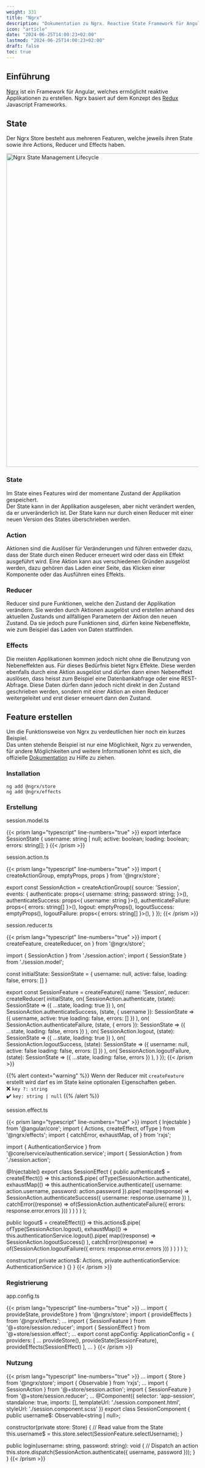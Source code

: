 ```yaml
---
weight: 331
title: "Ngrx"
description: "Dokumentation zu Ngrx. Reactive State Framework für Angular."
icon: "article"
date: "2024-06-25T14:00:23+02:00"
lastmod: "2024-06-25T14:00:23+02:00"
draft: false
toc: true
---
```


## Einführung

[Ngrx](https://ngrx.io) ist ein Framework für Angular, welches ermöglicht reaktive Applikationen zu erstellen.
Ngrx basiert auf dem Konzept des [Redux](https://redux.js.org/) Javascript Frameworks.

## State

Der Ngrx Store besteht aus mehreren Featuren, welche jeweils ihren State sowie ihre Actions, Reducer und Effects haben.

<img src="/docs/images/programming/angular/ngrx-state-lifecycle.png" alt="Ngrx State Management Lifecycle" width="820px" />

### State

Im State eines Features wird der momentane Zustand der Applikation gespeichert.  
Der State kann in der Applikation ausgelesen, aber nicht verändert werden, da er
unveränderlich ist. Der State kann nur durch einen Reducer mit einer neuen Version
des States überschrieben werden.

### Action

Aktionen sind die Auslöser für Veränderungen und führen entweder dazu, dass der State
durch einen Reducer erneuert wird oder dass ein Effekt ausgeführt wird. Eine Aktion
kann aus verschiedenen Gründen ausgelöst werden, dazu gehören das Laden einer Seite,
das Klicken einer Komponente oder das Ausführen eines Effekts.

### Reducer

Reducer sind pure Funktionen, welche den Zustand der Applikation verändern.
Sie werden durch Aktionen ausgelöst und erstellen anhand des aktuellen Zustands
und allfälligen Parametern der Aktion den neuen Zustand. Da sie jedoch pure
Funktionen sind, dürfen keine Nebeneffekte, wie zum Beispiel das Laden von Daten
stattfinden.

### Effects

Die meisten Applikationen kommen jedoch nicht ohne die Benutzung von Nebeneffekten
aus. Für dieses Bedürfnis bietet Ngrx Effekte. Diese werden ebenfalls durch eine
Aktion ausgelöst und dürfen dann einen Nebeneffekt auslösen, dass heisst zum Beispiel
eine Datenbankabfrage oder eine REST-Abfrage. Diese Daten dürfen dann jedoch nicht
direkt in den Zustand geschrieben werden, sondern mit einer Aktion an einen Reducer
weitergeleitet und erst dieser erneuert dann den Zustand.

## Feature erstellen

Um die Funktionsweise von Ngrx zu verdeutlichen hier noch ein kurzes Beispiel.  
Das unten stehende Beispiel ist nur eine Möglichkeit, Ngrx zu verwenden, für andere Möglichkeiten und weitere Informationen
lohnt es sich, die offizielle [Dokumentation](https://ngrx.io/docs) zu Hilfe zu ziehen.

### Installation

```shell
ng add @ngrx/store
ng add @ngrx/effects
```

### Erstellung

session.model.ts

{{< prism lang="typescript" line-numbers="true" >}}
export interface SessionState {
  username: string | null;
  active: boolean;
  loading: boolean;
  errors: string[];
}
{{< /prism >}}

session.action.ts

{{< prism lang="typescript" line-numbers="true" >}}
import { createActionGroup, emptyProps, props } from '@ngrx/store';

export const SessionAction = createActionGroup({
  source: 'Session',
  events: {
    authenticate: props<{ username: string; password: string; }>(),
    authenticateSuccess: props<{ username: string }>(),
    authenticateFailure: props<{ errors: string[] }>(),
    logout: emptyProps(),
    logoutSuccess: emptyProps(),
    logoutFailure: props<{ errors: string[] }>(),
  }
});
{{< /prism >}}

session.reducer.ts

{{< prism lang="typescript" line-numbers="true" >}}
import { createFeature, createReducer, on } from '@ngrx/store';

import { SessionAction } from './session.action';
import { SessionState } from './session.model';

const initialState: SessionState = {
  username: null,
  active: false,
  loading: false,
  errors: []
}

export const SessionFeature = createFeature({
  name: 'Session',
  reducer: createReducer(
    initialState,
    on(
      SessionAction.authenticate,
      (state): SessionState => ({
        ...state,
        loading: true
      })
    ),
    on(
      SessionAction.authenticateSuccess,
      (state, { username }): SessionState => ({
        username,
        active: true
        loading: false,
        errors: []
      })
    ),
    on(
      SessionAction.authenticateFailure,
      (state, { errors }): SessionState => ({
        ...state,
        loading: false,
        errors
      })
    ),
    on(
      SessionAction.logout,
      (state): SessionState => ({
        ...state,
        loading: true
      })
    ),
    on(
      SessionAction.logoutSuccess,
      (state): SessionState => ({
        username: null,
        active: false
        loading: false,
        errors: []
      })
    ),
    on(
      SessionAction.logoutFailure,
      (state): SessionState => ({
        ...state,
        loading: false,
        errors
      })
    ),
  )
});
{{< /prism >}}

{{% alert context="warning" %}}
Wenn der Reducer mit `createFeature` erstellt wird darf es im State keine
optionalen Eigenschaften geben.  
❌ `key ?: string`  
✔️ `key: string | null`
{{% /alert %}}

session.effect.ts

{{< prism lang="typescript" line-numbers="true" >}}
import { Injectable } from '@angular/core';
import { Actions, createEffect, ofType } from '@ngrx/effects';
import { catchError, exhaustMap, of } from 'rxjs';

import { AuthenticationService } from '@core/service/authentication.service';
import { SessionAction } from './session.action';

@Injectable()
export class SessionEffect {
  public authenticate$ = createEffect(() =>
    this.actions$.pipe(
      ofType(SessionAction.authenticate),
      exhaustMap(() =>
        this.authenticationService.authenticate({ username: action.username, password: action.password }).pipe(
          map((response) =>
            SessionAction.authenticateSuccess({ username: response.username })
          ),
          catchError((response) =>
            of(SessionAction.authenticateFailure({ errors: response.error.errors }))
          )
        )
      )
    )
  );

  public logout$ = createEffect(() =>
    this.actions$.pipe(
      ofType(SessionAction.logout),
      exhaustMap(() =>
        this.authenticationService.logout().pipe(
          map((response) =>
            SessionAction.logoutSuccess()
          ),
          catchError((response) =>
            of(SessionAction.logoutFailure({ errors: response.error.errors }))
          )
        )
      )
    )
  );

  constructor(
    private actions$: Actions,
    private authenticationService: AuthenticationService
  ) {}
}
{{< /prism >}}

### Registrierung

app.config.ts

{{< prism lang="typescript" line-numbers="true" >}}
...
import { provideState, provideStore } from '@ngrx/store';
import { provideEffects } from '@ngrx/effects';
...
import { SessionFeature } from '@+store/session.reducer';
import { SessionEffect } from '@+store/session.effect';
...
export const appConfig: ApplicationConfig = {
  providers: [
    ...
    provideStore(),
    provideState(SessionFeature),
    provideEffects(SessionEffect)
  ],
  ...
}
{{< /prism >}}

### Nutzung

{{< prism lang="typescript" line-numbers="true" >}}
...
import { Store } from '@ngrx/store';
import { Observable } from 'rxjs';
...
import { SessionAction } from '@+store/session.action';
import { SessionFeature } from '@+store/session.reducer';
...
@Component({
  selector: 'app-session',
  standalone: true,
  imports: [],
  templateUrl: './session.component.html',
  styleUrl: './session.component.scss'
})
export class SessionComponent {
  public username$: Observable<string | null>;

  constructor(private store: Store) {
    // Read value from the State
    this.username$ = this.store.select(SessionFeature.selectUsername);
  }

  public login(username: string, password: string): void {
    // Dispatch an action
    this.store.dispatch(SessionAction.authenticate({ username, password }));
  }
}
{{< /prism >}}
